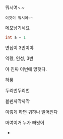 뭐시여~.~ 

```이것이 뭐시여~~```

메모남기세요

```java
int a = 1
```

면접이 3번이야

역량, 인성, 3번

아 진짜 이번에 망햇다.

하품

두리번두리번

볼펜까딱까딱

이렇게 하면 귀하나 떨어진다

머여이거 누가 빼놧어



- 





